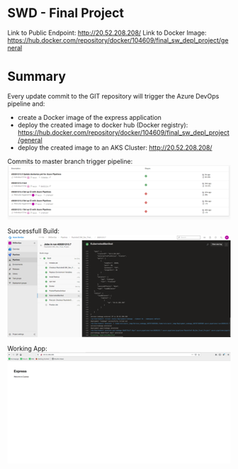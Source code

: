 # SWD - Final Project
Link to Public Endpoint: http://20.52.208.208/
Link to Docker Image: https://hub.docker.com/repository/docker/104609/final_sw_depl_project/general

# Summary
Every update commit to the GIT repository will trigger the Azure DevOps pipeline and:
- create a Docker image of the express application
- deploy the created image to docker hub (Docker registry): https://hub.docker.com/repository/docker/104609/final_sw_depl_project/general
- deploy the created image to an AKS Cluster: http://20.52.208.208/

Commits to master branch trigger pipeline:
![pipeline trigger](devops.png)

Successfull Build:
![build](cmd.png)

Working App:
![working app](workingApp.png)





